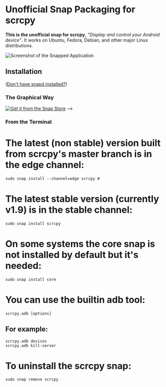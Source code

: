 # Unofficial Snap Packaging for scrcpy
<!--
	Use the Staticaly service for easy access to in-repo pictures:
	https://www.staticaly.com/
-->

**This is the unofficial snap for scrcpy**, *"Display and control your Android device"*. It works on Ubuntu, Fedora, Debian, and other major Linux distributions.


![Screenshot of the Snapped Application](https://github.com/Genymobile/scrcpy/blob/master/assets/screenshot-debian-600.jpg "Screenshot of the Snapped Application")


## Installation
([Don't have snapd installed?](https://snapcraft.io/docs/core/install))

### The Graphical Way
[![Get it from the Snap Store](https://snapcraft.io/static/images/badges/en/snap-store-black.svg)](https://snapcraft.io/scrcpy)
-->

### From the Terminal

# The latest (non stable) version built from scrcpy's master branch is in the edge channel:
    sudo snap install --channel=edge scrcpy #
    
# The latest stable version (currently v1.9) is in the stable channel:
    sudo snap install scrcpy
    
# On some systems the core snap is not installed by default but it's needed:
    sudo snap install core

# You can use the builtin adb tool:
    scrcpy.adb [options]
## For example:
    scrcpy.adb devices
    scrcpy.adb kill-server
    
# To uninstall the scrcpy snap:
    sudo snap remove scrcpy
